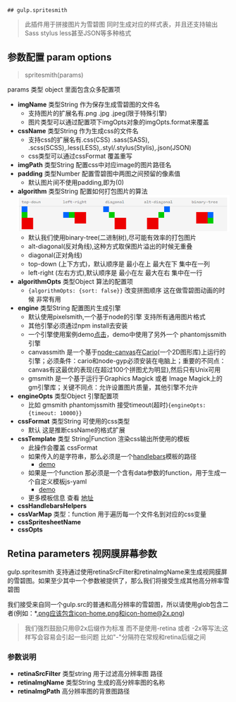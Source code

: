 	## gulp.spritesmith
> 此插件用于拼接图片为雪碧图 同时生成对应的样式表，并且还支持输出 Sass stylus less甚至JSON等多种格式

## 参数配置 param options

 > spritesmith(params)

 params 类型 object 里面包含众多配置项

 - **imgName** 类型String 作为保存生成雪碧图的文件名
 	- 支持图片的扩展名有.png .jpg .jpeg(限于特殊引擎)
 	- 图片类型可以通过配置项下imgOpts对象的imgOpts.format来覆盖 
 - **cssName** 类型String 作为生成css的文件名
	- 支持css的扩展名有.css(CSS) .sass(SASS), .scss(SCSS),.less(LESS),.styl/.stylus(Stylis),.json(JSON)
	- css类型可以通过cssFormat 覆盖重写
 - **imgPath** 类型String 配置css中对应image的图片路径名
 - **padding** 类型Number 配置雪碧图中两图之间预留的像素值
 	- 默认图片间不使用padding,即为(0)
 - **algorithm** 类型String 配置如何打包图片的算法![算法](https://raw.githubusercontent.com/lylpixin2121/gulp-testDemo/master/algorithm.png)
 	- 默认我们使用binary-tree(二进制树),尽可能有效率的打包图片
 	- alt-diagonal(反对角线),这种方式取保图片溢出的时候无重叠
 	- diagonal(正对角线)
 	- top-down (上下方式)，默认顺序是 最小在上 最大在下 集中在一列
 	- left-right (左右方式),默认顺序是 最小在左 最大在右 集中在一行
 - **algorithmOpts** 类型Object 算法的配置项
 	- ``{algorithmOpts: {sort: false}}`` 改变拼图顺序 这在做雪碧图动画的时候 非常有用
 - **engine** 类型String  配置图片生成引擎
 	- 默认使用pixelsmith,一个基于node的引擎 支持所有通用图片格式
 	- 其他引擎必须通过npm install去安装
 	- 一个引擎使用案例demo[点击](https://www.npmjs.com/package/gulp.spritesmith/#engine)，demo中使用了另外一个 phantomjssmith 引擎
 	- canvassmith 是一个基于[node-canvas](https://github.com/Automattic/node-canvas)在[Cario](https://www.cairographics.org/)(一个2D图形库)上运行的引擎；必须条件：cario和node-gyp必须安装在电脑上；重要的不同点：canvas有这最优的表现(在超过100个拼图尤为明显),然后只有Unix可用
 	- gmsmith 是一个基于运行于Graphics Magick 或者 Image Magick上的gm引擎库；关键不同点：允许设置图片质量，其他引擎不允许
 - **engineOpts** 类型Object 引擎配置项
 	- 比如 gmsmith phantomjssmith 接受timeout(超时)``{engineOpts: {timeout: 10000}}``
 - **cssFormat** 类型String 可使用的css类型
 	- 默认 这是推断cssName的格式扩展
 - **cssTemplate** 类型 String|Function 渲染css输出所使用的模板
 	- 此操作会覆盖 cssFormat
 	- 如果传入的是字符串，那么必须是一个[handlebars](http://handlebarsjs.com/)模板的路径
 		- [demo](https://www.npmjs.com/package/gulp.spritesmith/#handlebars-template)
 	- 如果是一个function 那必须是一个含有data参数的function，用于生成一个自定义模板js-yaml
 		- [demo](https://www.npmjs.com/package/gulp.spritesmith/#template-function)
 	- 更多模板信息 查看 [地址](https://www.npmjs.com/package/gulp.spritesmith/#templating)
 - **cssHandlebarsHelpers** 
 - **cssVarMap** 类型：function 用于遍历每一个文件名到对应的css变量
 - **cssSpritesheetName**
 - **cssOpts**


 ## Retina parameters 视网膜屏幕参数

 gulp.spritesmith 支持通过使用retinaSrcFilter和retinaImgName来生成视网膜屏的雪碧图。如果至少其中一个参数被提供了，那么我们将接受生成其他高分辨率雪碧图

 我们接受来自同一个gulp.src的普通和高分辨率的雪碧图，所以请使用glob包含二者(例如：*.png应该包含icon-home.png和icon-home@2x.png)

 > 我们强烈鼓励只用@2x后缀作为标准 而不是使用-retina 或者 -2x等写法;这样写会容易会引起一些问题 比如"-"分隔符在常规和retina后缀之间

 ### 参数说明
 - **retinaSrcFilter** 类型string 用于过滤高分辨率图 路径
 - **retinaImgName** 类型String 生成的高分辨率图的名称
 - **retinaImgPath** 高分辨率图的背景图路径
